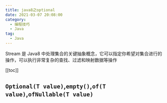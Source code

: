 ```yaml
---
title: java8之optional
date: 2021-03-07 20:08:00
category: 
  - 编程技巧
  - Java
tag: 
  - Java
---
```


Stream 是 Java8 中处理集合的关键抽象概念，它可以指定你希望对集合进行的操作，可以执行非常复杂的查找、过滤和映射数据等操作

<!-- more -->
[[toc]]

## `Optional(T value)`,`empty()`,`of(T value)`,`ofNullable(T value)`
